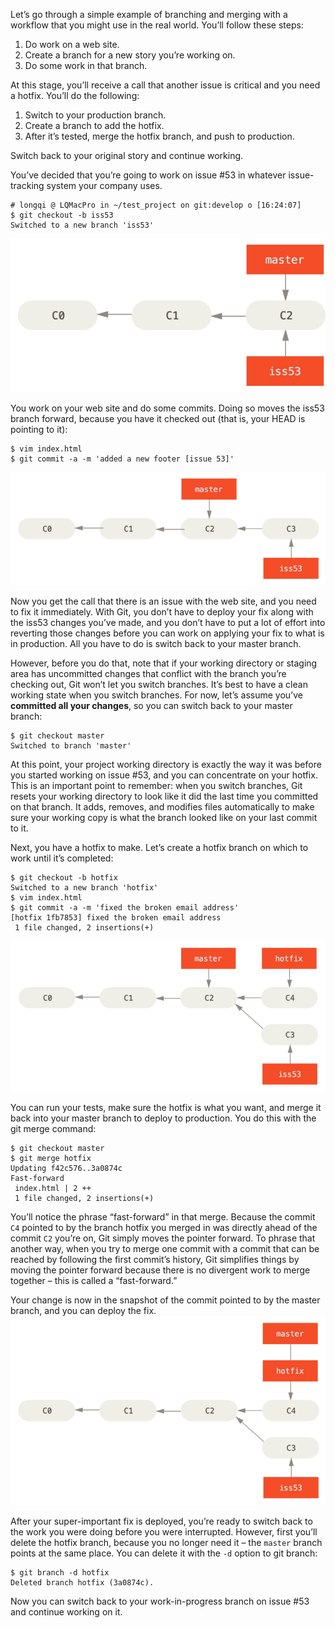 Let’s go through a simple example of branching and merging with a workflow that you might use in the real world. You’ll follow these steps:

1. Do work on a web site.
2. Create a branch for a new story you’re working on.
3. Do some work in that branch.

At this stage, you’ll receive a call that another issue is critical and you need a hotfix. You’ll do the following:

1. Switch to your production branch.
2. Create a branch to add the hotfix.
3. After it’s tested, merge the hotfix branch, and push to production.

Switch back to your original story and continue working.

You’ve decided that you’re going to work on issue #53 in whatever issue-tracking system your company uses. 
```
# longqi @ LQMacPro in ~/test_project on git:develop o [16:24:07]
$ git checkout -b iss53
Switched to a new branch 'iss53'
```
![](/assets/basic-branching-2.png)

You work on your web site and do some commits. Doing so moves the iss53 branch forward, because you have it checked out (that is, your HEAD is pointing to it):

```
$ vim index.html
$ git commit -a -m 'added a new footer [issue 53]'
```
![](/assets/basic-branching-3.png)

Now you get the call that there is an issue with the web site, and you need to fix it immediately. With Git, you don’t have to deploy your fix along with the iss53 changes you’ve made, and you don’t have to put a lot of effort into reverting those changes before you can work on applying your fix to what is in production. All you have to do is switch back to your master branch.

However, before you do that, note that if your working directory or staging area has uncommitted changes that conflict with the branch you’re checking out, Git won’t let you switch branches. It’s best to have a clean working state when you switch branches. For now, let’s assume you’ve **committed all your changes**, so you can switch back to your master branch:
```
$ git checkout master
Switched to branch 'master'
```
At this point, your project working directory is exactly the way it was before you started working on issue #53, and you can concentrate on your hotfix. This is an important point to remember: when you switch branches, Git resets your working directory to look like it did the last time you committed on that branch. It adds, removes, and modifies files automatically to make sure your working copy is what the branch looked like on your last commit to it.

Next, you have a hotfix to make. Let’s create a hotfix branch on which to work until it’s completed:
```
$ git checkout -b hotfix
Switched to a new branch 'hotfix'
$ vim index.html
$ git commit -a -m 'fixed the broken email address'
[hotfix 1fb7853] fixed the broken email address
 1 file changed, 2 insertions(+)
```
![](/assets/basic-branching-4.png)

You can run your tests, make sure the hotfix is what you want, and merge it back into your master branch to deploy to production. You do this with the git merge command:
```
$ git checkout master
$ git merge hotfix
Updating f42c576..3a0874c
Fast-forward
 index.html | 2 ++
 1 file changed, 2 insertions(+)
 ```
You’ll notice the phrase “fast-forward” in that merge. Because the commit `C4` pointed to by the branch hotfix you merged in was directly ahead of the commit `C2` you’re on, Git simply moves the pointer forward. To phrase that another way, when you try to merge one commit with a commit that can be reached by following the first commit’s history, Git simplifies things by moving the pointer forward because there is no divergent work to merge together – this is called a “fast-forward.”

Your change is now in the snapshot of the commit pointed to by the master branch, and you can deploy the fix.
![](/assets/basic-branching-5.png)

After your super-important fix is deployed, you’re ready to switch back to the work you were doing before you were interrupted. However, first you’ll delete the hotfix branch, because you no longer need it – the `master` branch points at the same place. You can delete it with the `-d` option to git branch:
```
$ git branch -d hotfix
Deleted branch hotfix (3a0874c).
```


Now you can switch back to your work-in-progress branch on issue #53 and continue working on it.





